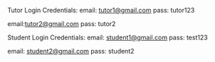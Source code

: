 Tutor Login Credentials:
email: tutor1@gmail.com
pass: tutor123

email:tutor2@gmail.com
pass: tutor2

Student Login Credentials:
email: student1@gmail.com
pass: test123

email: student2@gmail.com
pass: student2